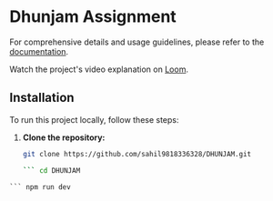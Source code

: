 # Dhunjam Assignment


For comprehensive details and usage guidelines, please refer to the [documentation](https://www.notion.so/DHUN-JAM-ASSIGNMENT-6f5e9cdfe2194fc280ea32b704d94ddc?pvs=4).

Watch the project's video explanation on [Loom](https://www.loom.com/share/39e59071d3654c34aba7363a8d476e93?sid=1fc5b491-318b-4673-8cce-74bad38b6698).

## Installation

To run this project locally, follow these steps:

1. **Clone the repository:**
   ```bash
   git clone https://github.com/sahil9818336328/DHUNJAM.git

   ``` cd DHUNJAM
``` npm install
``` npm run dev
